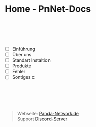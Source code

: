 # Home - PnNet-Docs

<br><br><br><br>

- [ ] Einführung
- [ ] Über uns
- [ ] Standart Instaltion
- [ ] Produkte
- [ ] Fehler
- [ ] Sontiges c:

<br><br>
---
> Webseite: [Panda-Network.de](https://panda-network.de) \
> Support [Discord-Server](https://discord.gg/z8ScRvf)
